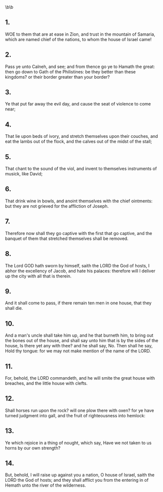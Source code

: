 \b\b
## 1.
WOE to them that are at ease in Zion, and trust in the mountain of Samaria, which are named chief of the nations, to whom the house of Israel came!
## 2.
Pass ye unto Calneh, and see; and from thence go ye to Hamath the great: then go down to Gath of the Philistines: be they better than these kingdoms? or their border greater than your border?
## 3.
Ye that put far away the evil day, and cause the seat of violence to come near;
## 4.
That lie upon beds of ivory, and stretch themselves upon their couches, and eat the lambs out of the flock, and the calves out of the midst of the stall;
## 5.
That chant to the sound of the viol, and invent to themselves instruments of musick, like David;
## 6.
That drink wine in bowls, and anoint themselves with the chief ointments: but they are not grieved for the affliction of Joseph.
## 7.
Therefore now shall they go captive with the first that go captive, and the banquet of them that stretched themselves shall be removed.
## 8.
The Lord GOD hath sworn by himself, saith the LORD the God of hosts, I abhor the excellency of Jacob, and hate his palaces: therefore will I deliver up the city with all that is therein.
## 9.
And it shall come to pass, if there remain ten men in one house, that they shall die.
## 10.
And a man's uncle shall take him up, and he that burneth him, to bring out the bones out of the house, and shall say unto him that is by the sides of the house, Is there yet any with thee? and he shall say, No. Then shall he say, Hold thy tongue: for we may not make mention of the name of the LORD.
## 11.
For, behold, the LORD commandeth, and he will smite the great house with breaches, and the little house with clefts.
## 12.
Shall horses run upon the rock? will one plow there with oxen? for ye have turned judgment into gall, and the fruit of righteousness into hemlock:
## 13.
Ye which rejoice in a thing of nought, which say, Have we not taken to us horns by our own strength?
## 14.
But, behold, I will raise up against you a nation, O house of Israel, saith the LORD the God of hosts; and they shall afflict you from the entering in of Hemath unto the river of the wilderness.
